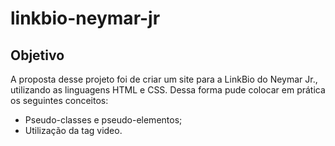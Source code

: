 ﻿# linkbio-neymar-jr
## Objetivo

A proposta desse projeto foi de criar um site para a LinkBio do Neymar Jr., utilizando as linguagens HTML e CSS. Dessa forma pude colocar em prática os seguintes conceitos:

* Pseudo-classes e pseudo-elementos;
* Utilização da tag video.
